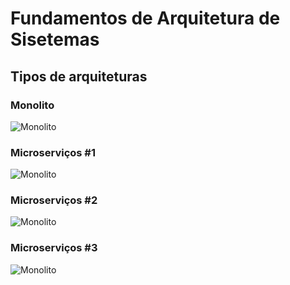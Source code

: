 # Fundamentos de Arquitetura de Sisetemas

## Tipos de arquiteturas

### Monolito

![Monolito](https://raw.githubusercontent.com/jeffhsta/fundamentos_arquitetura/master/monolito.png)

### Microserviços #1

![Monolito](https://raw.githubusercontent.com/jeffhsta/fundamentos_arquitetura/master/microservicos1.png)

### Microserviços #2

![Monolito](https://raw.githubusercontent.com/jeffhsta/fundamentos_arquitetura/master/microservicos2.png)

### Microserviços #3

![Monolito](https://raw.githubusercontent.com/jeffhsta/fundamentos_arquitetura/master/microservicos3.png)

